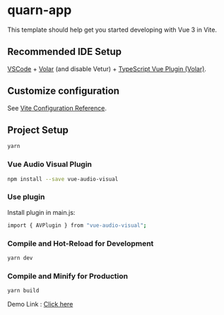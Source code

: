 # quarn-app

This template should help get you started developing with Vue 3 in Vite.

## Recommended IDE Setup

[VSCode](https://code.visualstudio.com/) + [Volar](https://marketplace.visualstudio.com/items?itemName=Vue.volar) (and disable Vetur) + [TypeScript Vue Plugin (Volar)](https://marketplace.visualstudio.com/items?itemName=Vue.vscode-typescript-vue-plugin).

## Customize configuration

See [Vite Configuration Reference](https://vitejs.dev/config/).

## Project Setup

```sh
yarn
```

### Vue Audio Visual Plugin

```sh
npm install --save vue-audio-visual
```

### Use plugin

Install plugin in main.js:

```sh
import { AVPlugin } from "vue-audio-visual";
```

### Compile and Hot-Reload for Development

```sh
yarn dev
```

### Compile and Minify for Production

```sh
yarn build
```
Demo Link : [Click here](https://quran-app-creativehabibur.vercel.app/)

